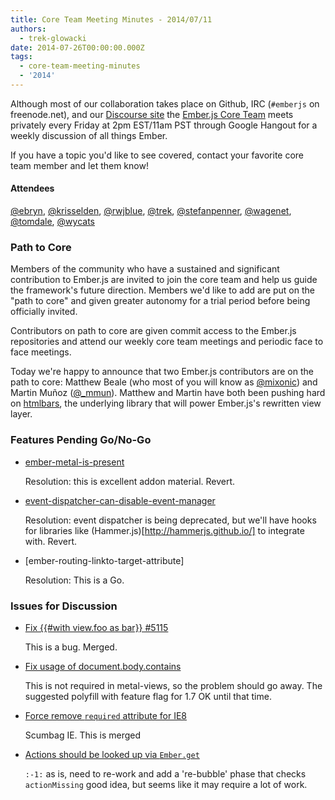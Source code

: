 ```yaml
---
title: Core Team Meeting Minutes - 2014/07/11
authors:
  - trek-glowacki
date: 2014-07-26T00:00:00.000Z
tags:
  - core-team-meeting-minutes
  - '2014'
---
```



Although most of our collaboration takes place on Github, IRC
(`#emberjs` on freenode.net), and our [Discourse site](http://discuss.emberjs.com/)
the [Ember.js Core Team](/team) meets privately every
Friday at 2pm EST/11am PST through Google Hangout for a weekly
discussion of all things Ember.

If you have a topic you'd like to see covered, contact your favorite
core team member and let them know!

#### Attendees

<!--   [@ebryn](https://twitter.com/ebryn),
  [@krisselden](https://twitter.com/krisselden),
  [@machty](https://twitter.com/machty),
  [@rwjblue](https://twitter.com/rwjblue),
  [@trek](https://twitter.com/trek),
  [@stefanpenner](https://twitter.com/stefanpenner),
  [@wagenet](https://twitter.com/wagenet),
  [@tomdale](https://twitter.com/tomdale),
  [@wifelette](https://twitter.com/wifelette),
  [@wycats](https://twitter.com/wycats) -->

[@ebryn](https://twitter.com/ebryn),
[@krisselden](https://twitter.com/krisselden),
[@rwjblue](https://twitter.com/rwjblue),
[@trek](https://twitter.com/trek),
[@stefanpenner](https://twitter.com/stefanpenner),
[@wagenet](https://twitter.com/wagenet),
[@tomdale](https://twitter.com/tomdale),
[@wycats](https://twitter.com/wycats)

### Path to Core
Members of the community who have a sustained and significant contribution to
Ember.js are invited to join the core team and help us guide the framework's
future direction. Members we'd like to add are put on the "path to core" and
given greater autonomy for a trial period before being officially invited.

Contributors on path to core are given commit access to the Ember.js
repositories and attend our weekly core team meetings and periodic
face to face meetings.

Today we're happy to announce that two Ember.js contributors are on the path
to core: Matthew Beale (who most of you will know as
[@mixonic](https://twitter.com/mixonic)) and Martin Mu&ntilde;oz
([@_mmun](https://twitter.com/_mmun)). Matthew and Martin have both been
pushing hard on [htmlbars](https://github.com/tildeio/htmlbars), the
underlying library that will power Ember.js's rewritten view layer.


### Features Pending Go/No-Go

   * [ember-metal-is-present](https://github.com/emberjs/ember.js/pull/5136)

      Resolution: this is excellent addon material. Revert.

   * [event-dispatcher-can-disable-event-manager](https://github.com/emberjs/ember.js/pull/5116)

      Resolution: event dispatcher is being deprecated, but we'll have hooks for
                  libraries like (Hammer.js)[http://hammerjs.github.io/] to
                  integrate with. Revert.

   * [ember-routing-linkto-target-attribute]

      Resolution: This is a Go.

### Issues for Discussion

  * [Fix {{#with view.foo as bar}} #5115](https://github.com/emberjs/ember.js/pull/5115)

    This is a bug. Merged.

  * [Fix usage of document.body.contains](https://github.com/emberjs/ember.js/pull/5089)

    This is not required in metal-views, so the problem should go away. The suggested
    polyfill with feature flag for 1.7 OK until that time.

  * [Force remove `required` attribute for IE8](https://github.com/emberjs/ember.js/pull/4936)

    Scumbag IE. This is merged

  * [Actions should be looked up via `Ember.get`](https://github.com/emberjs/ember.js/pull/4920)

    `:-1:` as is, need to re-work and add a 're-bubble' phase that checks `actionMissing`
    good idea, but seems like it may require a lot of work.

